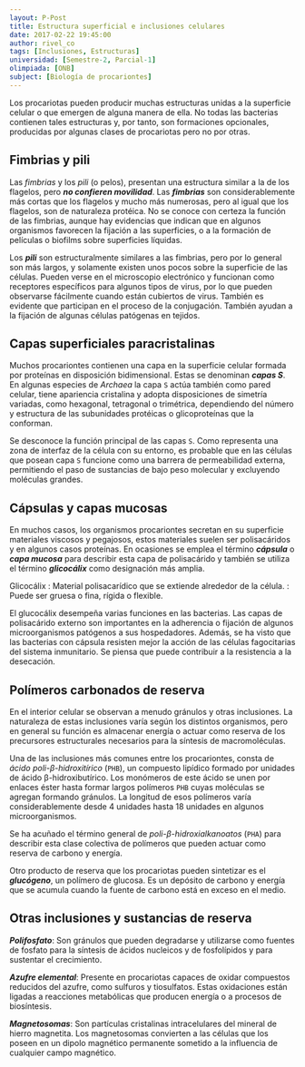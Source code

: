 ```yaml
---
layout: P-Post
title: Estructura superficial e inclusiones celulares
date: 2017-02-22 19:45:00
author: rivel_co
tags: [Inclusiones, Estructuras]
universidad: [Semestre-2, Parcial-1]
olimpiada: [ONB]
subject: [Biología de procariontes]
---
```


Los procariotas pueden producir muchas estructuras unidas a la superficie celular o que emergen de alguna manera de ella. No todas las bacterias contienen tales estructuras y, por tanto, son formaciones opcionales, producidas por algunas clases de procariotas pero no por otras.

## Fimbrias y pili

Las *fimbrias* y los *pili* (o pelos), presentan una estructura similar a la de los flagelos, pero ***no confieren movilidad***. Las ***fimbrias*** son considerablemente más cortas que los flagelos y mucho más numerosas, pero al igual que los flagelos, son de naturaleza protéica. No se conoce con certeza la función de las fimbrias, aunque hay evidencias que indican que en algunos organismos favorecen la fijación a las superficies, o a la formación de películas o biofilms sobre superficies líquidas.

Los ***pili*** son estructuralmente similares a las fimbrias, pero por lo general son más largos, y solamente existen unos pocos sobre la superficie de las células. Pueden verse en el microscopio electrónico y funcionan como receptores específicos para algunos tipos de virus, por lo que pueden observarse fácilmente cuando están cubiertos de virus. También es evidente que participan en el proceso de la conjugación. También ayudan a la fijación de algunas células patógenas en tejidos.

## Capas superficiales paracristalinas

Muchos procariontes contienen una capa en la superficie celular formada por proteínas en disposición bidimensional. Estas se denominan ***capas S***. En algunas especies de *Archaea* la capa `S` actúa también como pared celular, tiene apariencia cristalina y adopta disposiciones de simetría variadas, como  hexagonal, tetragonal o trimétrica, dependiendo del número y estructura de las subunidades protéicas o glicoproteínas que la conforman.

Se desconoce la función principal de las capas `S`. Como representa una zona de interfaz de la célula con su entorno, es probable que en las células que posean capa `S` funcione como una barrera de permeabilidad externa, permitiendo el paso de sustancias de bajo peso molecular y excluyendo moléculas grandes.

## Cápsulas y capas mucosas

En muchos casos, los organismos procariontes secretan en su superficie materiales viscosos y pegajosos, estos materiales suelen ser polisacáridos y en algunos casos proteínas. En ocasiones se emplea el término ***cápsula*** o ***capa mucosa*** para describir esta capa de polisacárido y también se utiliza el término ***glicocálix*** como designación más amplia.

Glicocálix
 : Material polisacarídico que se extiende alrededor de la célula.
 : Puede ser gruesa o fina, rígida o flexible.

El glucocálix desempeña varias funciones en las bacterias. Las capas de polisacárido externo son importantes en la adherencia o fijación de algunos microorganismos patógenos a sus hospedadores. Además, se ha visto que las bacterias con cápsula resisten mejor la acción de las células fagocitarias del sistema inmunitario. Se piensa que puede contribuir a la resistencia a la desecación.

## Polímeros carbonados de reserva

En el interior celular se observan a menudo gránulos y otras inclusiones. La naturaleza de estas inclusiones varía según los distintos organismos, pero en general su función es almacenar energía o actuar como reserva de los precursores estructurales necesarios para la síntesis de macromoléculas.

Una de las inclusiones más comunes entre los procariontes, consta de *ácido poli-β-hidroxitírico* (`PHB`), un compuesto lipídico formado por unidades de ácido β-hidroxibutírico. Los monómeros de este ácido se unen por enlaces éster hasta formar largos polímeros `PHB` cuyas moléculas se agregan formando gránulos. La longitud de esos polímeros varía considerablemente desde 4 unidades hasta 18 unidades en algunos microorganismos.

Se ha acuñado el término general de *poli-β-hidroxialkanoatos* (`PHA`) para describir esta clase colectiva de polímeros que pueden actuar como reserva de carbono y energía. 

Otro producto de reserva que los procariotas pueden sintetizar es el ***glucógeno***, un polímero de glucosa. Es un depósito de carbono y energía que se acumula cuando la fuente de carbono está en exceso en el medio.

## Otras inclusiones y sustancias de reserva

***Polifosfato***: Son gránulos que pueden degradarse y utilizarse como fuentes de fosfato para la síntesis de ácidos nucleicos y de fosfolípidos y para sustentar el crecimiento.

***Azufre elemental***: Presente en procariotas capaces de oxidar compuestos reducidos del azufre, como sulfuros y tiosulfatos. Estas oxidaciones están ligadas a reacciones metabólicas que producen energía o a procesos de biosíntesis.

***Magnetosomas***: Son partículas cristalinas intracelulares del mineral de hierro magnetita. Los magnetosomas convierten a las células que los poseen en un dipolo magnético permanente sometido a la influencia de cualquier campo magnético.

